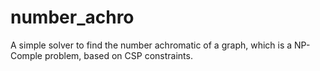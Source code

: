 # number_achro
A simple solver to find the number achromatic of a graph, which is a NP-Comple problem, based on CSP constraints.
